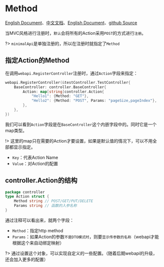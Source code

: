 # Method
[English Document](https://farseer-go.gitee.io/en-us/)、[中文文档](https://farseer-go.gitee.io/)、[English Document](https://farseer-go.github.io/doc/en-us/)、[github Source](https://github.com/farseer-go/webapi)

当MVC风格进行注册时，`默认`会将所有的Action采用`POST`的方式进行`注册`。

?> `minimalApi`是单独注册的，所以在注册时就指定了`Method`

## 指定Action的Method
在调用`webapi.RegisterController`注册时，通过`Action`字段来指定：
```go
webapi.RegisterController(&testController.TestController{
    BaseController: controller.BaseController{
        Action: map[string]controller.Action{
            "Hello1": {Method: "GET"},
            "Hello2": {Method: "POST", Params: "pageSize,pageIndex"},
        },
    },
})
```
我们可以看到`Action`字段是在`BaseController`这个内嵌字段中的。同时它是一个map类型。

!> 这里的map只在需要的Action才要设置，如果是默认值的情况下，可以不用全部都显示指定。

- `Key`：代表Action Name
- `Value`：对Action的配置

## controller.Action的结构
```go
package controller
type Action struct {
	Method string // POST/GET/PUT/DELETE
	Params string // 函数的入参名称
}
```
通过注释可以看出来，就两个字段：
- `Method`：指定http method
- `Params`：如果Action的参数`不是DTO模式时`，则要`显示传参数的名称`（webapi才能根据这个来自动绑定映射）

?> 通过设置这个对象，可以实现自定义的一些配置。（随着后期webapi的升级，还会加入更多的配置）